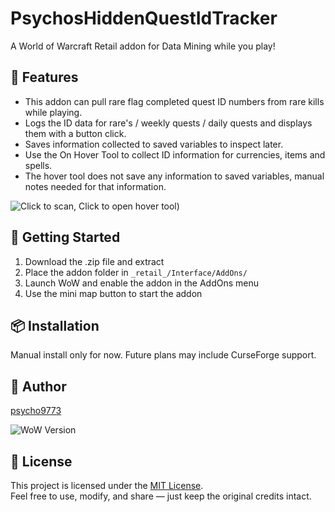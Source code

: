 # PsychosHiddenQuestIdTracker


A World of Warcraft Retail addon for Data Mining while you play!

## 🔧 Features

- This addon can pull rare flag completed quest ID numbers from rare kills while playing.
- Logs the ID data for rare's / weekly quests / daily  quests and displays them with a button click.
- Saves information collected to saved variables to inspect later.
- Use the On Hover Tool to collect ID information for currencies, items and spells.
- The hover tool does not save any information to saved variables, manual notes needed for that information.
  
![Click to scan, Click to open hover tool](https://imgur.com/28aD0q4.png))


## 🚀 Getting Started

1. Download the .zip file and extract
2. Place the addon folder in `_retail_/Interface/AddOns/`
3. Launch WoW and enable the addon in the AddOns menu
4. Use the mini map button to start the addon
   
## 📦 Installation

Manual install only for now. Future plans may include CurseForge support.

## 👤 Author

[psycho9773](https://github.com/psycho9773)

![WoW Version](https://img.shields.io/badge/WoW-Retail-blue)


## 🧾 License

This project is licensed under the [MIT License](LICENSE).  
Feel free to use, modify, and share — just keep the original credits intact.

